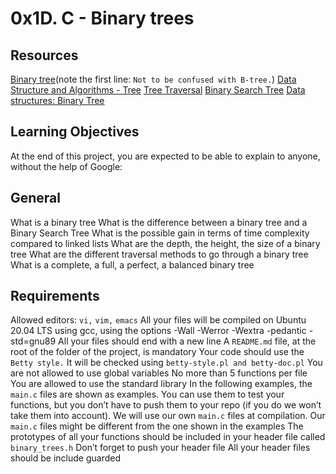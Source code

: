 # 0x1D. C - Binary trees

## Resources
[Binary tree]()(note the first line: `Not to be confused with B-tree.`)
[Data Structure and Algorithms - Tree]()
[Tree Traversal]()
[Binary Search Tree]()
[Data structures: Binary Tree]()

## Learning Objectives
At the end of this project, you are expected to be able to explain to anyone, without the help of Google:


## General
What is a binary tree
What is the difference between a binary tree and a Binary Search Tree
What is the possible gain in terms of time complexity compared to linked lists
What are the depth, the height, the size of a binary tree
What are the different traversal methods to go through a binary tree
What is a complete, a full, a perfect, a balanced binary tree



## Requirements
Allowed editors: `vi,` `vim,` `emacs`
All your files will be compiled on Ubuntu 20.04 LTS using gcc, using the options -Wall -Werror -Wextra -pedantic -std=gnu89
All your files should end with a new line
A `README.md` file, at the root of the folder of the project, is mandatory
Your code should use the `Betty style.` It will be checked using `betty-style.pl and betty-doc.pl`
You are not allowed to use global variables
No more than 5 functions per file
You are allowed to use the standard library
In the following examples, the `main.c` files are shown as examples. You can use them to test your functions, but you don’t have to push them to your repo (if you do we won’t take them into account). We will use our own `main.c` files at compilation. Our `main.c` files might be different from the one shown in the examples
The prototypes of all your functions should be included in your header file called `binary_trees.h`
Don’t forget to push your header file
All your header files should be include guarded
